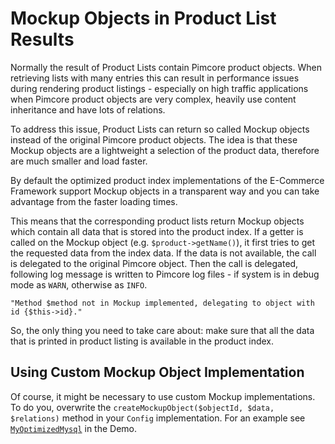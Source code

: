 # Mockup Objects in Product List Results

Normally the result of Product Lists contain Pimcore product objects. When retrieving lists with many entries this can
result in performance issues during rendering product listings - especially on high traffic applications when Pimcore 
product objects are very complex, heavily use content inheritance and have lots of relations. 
 
To address this issue, Product Lists can return so called Mockup objects instead of the original Pimcore product objects. 
The idea is that these Mockup objects are a lightweight a selection of the product data, therefore are much smaller and 
load faster.
 
By default the optimized product index implementations of the E-Commerce Framework support Mockup objects in a 
transparent way and you can take advantage from the faster loading times. 

This means that the corresponding product lists return Mockup objects which contain all data that is 
stored into the product index. If a getter is called on the Mockup object (e.g. `$product->getName()`), it first tries 
to get the requested data from the index data. If the data is not available, the call is delegated to the original 
Pimcore object.
Then the call is delegated, following log message is written to Pimcore log files - if system is in debug mode as `WARN`, 
 otherwise as `INFO`. 
```
"Method $method not in Mockup implemented, delegating to object with id {$this->id}."
```

So, the only thing you need to take care about: make sure that all the data that is printed in product listing is 
available in the product index. 


## Using Custom Mockup Object Implementation
Of course, it might be necessary to use custom Mockup implementations. To do you, overwrite the 
`createMockupObject($objectId, $data, $relations)` method in your `Config` implementation. For an example see 
[`MyOptimizedMysql`](https://github.com/pimcore/demo-ecommerce/blob/master/src/AppBundle/Ecommerce/IndexService/Tenant/Config/MyOptimizedMysql.php#L37) 
in the Demo. 